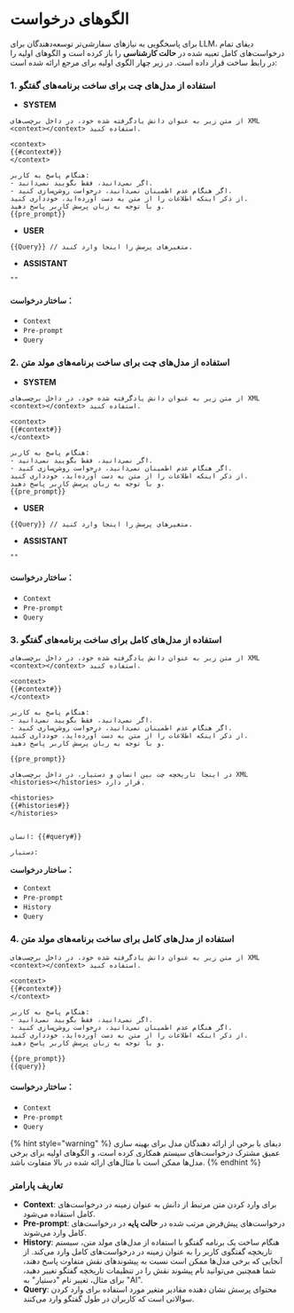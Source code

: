 # الگوهای درخواست

برای پاسخگویی به نیازهای سفارشی‌تر توسعه‌دهندگان برای LLM، دیفای تمام درخواست‌های کامل تعبیه شده در **حالت کارشناسی** را باز کرده است و الگوهای اولیه را در رابط ساخت قرار داده است. در زیر چهار الگوی اولیه برای مرجع ارائه شده است:

### 1. استفاده از مدل‌های چت برای ساخت برنامه‌های گفتگو

* **SYSTEM**

```
از متن زیر به عنوان دانش یادگرفته شده خود، در داخل برچسب‌های XML <context></context> استفاده کنید.

<context>
{{#context#}}
</context>

هنگام پاسخ به کاربر:
- اگر نمی‌دانید، فقط بگویید نمی‌دانید.
- اگر هنگام عدم اطمینان نمی‌دانید، درخواست روشن‌سازی کنید.
از ذکر اینکه اطلاعات را از متن به دست آورده‌اید، خودداری کنید.
و با توجه به زبان پرسش کاربر پاسخ دهید.
{{pre_prompt}}
```

* **USER**

```
{{Query}} // متغیرهای پرسش را اینجا وارد کنید.
```

* **ASSISTANT**

```
""
```

#### **ساختار درخواست：**

* `Context`
* `Pre-prompt`
* `Query`

### 2. استفاده از مدل‌های چت برای ساخت برنامه‌های مولد متن

* **SYSTEM**

```
از متن زیر به عنوان دانش یادگرفته شده خود، در داخل برچسب‌های XML <context></context> استفاده کنید.

<context>
{{#context#}}
</context>

هنگام پاسخ به کاربر:
- اگر نمی‌دانید، فقط بگویید نمی‌دانید.
- اگر هنگام عدم اطمینان نمی‌دانید، درخواست روشن‌سازی کنید.
از ذکر اینکه اطلاعات را از متن به دست آورده‌اید، خودداری کنید.
و با توجه به زبان پرسش کاربر پاسخ دهید.
{{pre_prompt}}
```

* **USER**

```
{{Query}} // متغیرهای پرسش را اینجا وارد کنید.
```

* **ASSISTANT**

```
""
```

#### **ساختار درخواست：**

* `Context`
* `Pre-prompt`
* `Query`

### 3. استفاده از مدل‌های کامل برای ساخت برنامه‌های گفتگو

```
از متن زیر به عنوان دانش یادگرفته شده خود، در داخل برچسب‌های XML <context></context> استفاده کنید.

<context>
{{#context#}}
</context>

هنگام پاسخ به کاربر:
- اگر نمی‌دانید، فقط بگویید نمی‌دانید.
- اگر هنگام عدم اطمینان نمی‌دانید، درخواست روشن‌سازی کنید.
از ذکر اینکه اطلاعات را از متن به دست آورده‌اید، خودداری کنید.
و با توجه به زبان پرسش کاربر پاسخ دهید.

{{pre_prompt}}

در اینجا تاریخچه چت بین انسان و دستیار، در داخل برچسب‌های XML <histories></histories> قرار دارد.

<histories>
{{#histories#}}
</histories>


انسان: {{#query#}}

دستیار: 
```

**ساختار درخواست：**

* `Context`
* `Pre-prompt`
* `History`
* `Query`

### 4. استفاده از مدل‌های کامل برای ساخت برنامه‌های مولد متن

```
از متن زیر به عنوان دانش یادگرفته شده خود، در داخل برچسب‌های XML <context></context> استفاده کنید.

<context>
{{#context#}}
</context>

هنگام پاسخ به کاربر:
- اگر نمی‌دانید، فقط بگویید نمی‌دانید.
- اگر هنگام عدم اطمینان نمی‌دانید، درخواست روشن‌سازی کنید.
از ذکر اینکه اطلاعات را از متن به دست آورده‌اید، خودداری کنید.
و با توجه به زبان پرسش کاربر پاسخ دهید.

{{pre_prompt}}
{{query}}
```

#### **ساختار درخواست：**

* `Context`
* `Pre-prompt`
* `Query`

{% hint style="warning" %}
دیفای با برخی از ارائه دهندگان مدل برای بهینه سازی عمیق مشترک درخواست‌های سیستم همکاری کرده است، و الگوهای اولیه برای برخی مدل‌ها ممکن است با مثال‌های ارائه شده در بالا متفاوت باشد.
{% endhint %}

### **تعاریف پارامتر**&#x20;

* **Context**: برای وارد کردن متن مرتبط از دانش به عنوان زمینه در درخواست‌های کامل استفاده می‌شود.&#x20;
* **Pre-prompt**: درخواست‌های پیش‌فرض مرتب شده در **حالت پایه** در درخواست‌های کامل وارد می‌شوند.&#x20;
* **History**: هنگام ساخت یک برنامه گفتگو با استفاده از مدل‌های مولد متن، سیستم تاریخچه گفتگوی کاربر را به عنوان زمینه در درخواست‌های کامل وارد می‌کند. از آنجایی که برخی مدل‌ها ممکن است نسبت به پیشوندهای نقش متفاوت پاسخ دهند، شما همچنین می‌توانید نام پیشوند نقش را در تنظیمات تاریخچه گفتگو تغییر دهید، برای مثال، تغییر نام "دستیار" به "AI".
* **Query**: محتوای پرسش نشان دهنده مقادیر متغیر مورد استفاده برای وارد کردن سوالاتی است که کاربران در طول گفتگو وارد می‌کنند.


